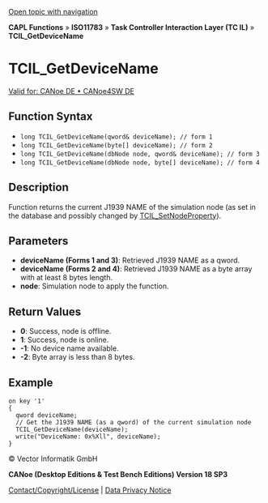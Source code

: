 [Open topic with navigation](../../../../../../CANoeDEFamily.htm#Topics/CAPLFunctions/ISO11783/ISOInteractionLayerTC/Functions/CAPLfunctionIso11783TCILGetDeviceName.md)

**CAPL Functions** » **ISO11783** » **Task Controller Interaction Layer (TC IL)** » **TCIL_GetDeviceName**

# TCIL_GetDeviceName

[Valid for: CANoe DE • CANoe4SW DE](../../../../Shared/FeatureAvailability.md)

## Function Syntax

- `long TCIL_GetDeviceName(qword& deviceName); // form 1`
- `long TCIL_GetDeviceName(byte[] deviceName); // form 2`
- `long TCIL_GetDeviceName(dbNode node, qword& deviceName); // form 3`
- `long TCIL_GetDeviceName(dbNode node, byte[] deviceName); // form 4`

## Description

Function returns the current J1939 NAME of the simulation node (as set in the database and possibly changed by [TCIL_SetNodeProperty](CAPLfunctionIso11783TCILSetNodeProperty.md)).

## Parameters

- **deviceName (Forms 1 and 3)**: Retrieved J1939 NAME as a qword.
- **deviceName (Forms 2 and 4)**: Retrieved J1939 NAME as a byte array with at least 8 bytes length.
- **node**: Simulation node to apply the function.

## Return Values

- **0**: Success, node is offline.
- **1**: Success, node is online.
- **-1**: No device name available.
- **-2**: Byte array is less than 8 bytes.

## Example

```plaintext
on key '1'
{
  qword deviceName;
  // Get the J1939 NAME (as a qword) of the current simulation node
  TCIL_GetDeviceName(deviceName);
  write("DeviceName: 0x%Xll", deviceName);
}
```

© Vector Informatik GmbH

**CANoe (Desktop Editions & Test Bench Editions) Version 18 SP3**

[Contact/Copyright/License](../../../../Shared/ContactCopyrightLicense.md) | [Data Privacy Notice](https://www.vector.com/int/en/company/get-info/privacy-policy/)
